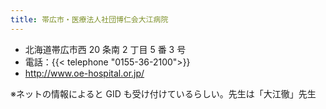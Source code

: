 ```yaml
---
title: 帯広市・医療法人社団博仁会大江病院
---
```


- 北海道帯広市西 20 条南 2 丁目 5 番 3 号
- 電話：{{< telephone "0155-36-2100">}}
- <http://www.oe-hospital.or.jp/>

※ネットの情報によると GID も受け付けているらしい。先生は「大江徹」先生
